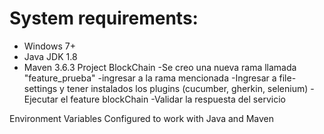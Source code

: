 # System requirements:
- Windows 7+
- Java JDK 1.8
- Maven 3.6.3
Project BlockChain
  -Se creo una nueva rama llamada "feature_prueba"
  -ingresar a la rama mencionada
  -Ingresar a file-settings y tener instalados los plugins (cucumber, gherkin, selenium)
  -Ejecutar el feature blockChain
  -Validar la respuesta del servicio
  
Environment Variables Configured to work with Java and Maven